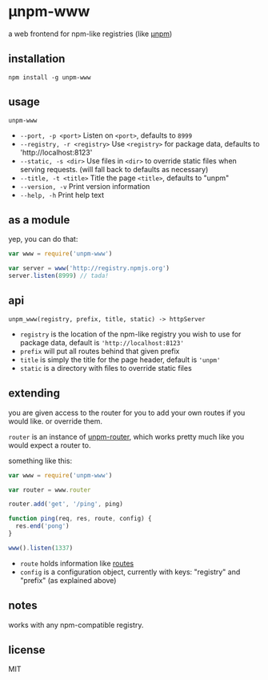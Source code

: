 &mu;npm-www
====

a web frontend for npm-like registries (like [&mu;npm](https://github.com/hayes/unpm))

## installation

`npm install -g unpm-www`

## usage

`unpm-www`

* `--port, -p <port>` Listen on `<port>`, defaults to `8999`
* `--registry, -r <registry>` Use `<registry>` for package data, defaults to
'http://localhost:8123'
* `--static, -s <dir>` Use files in `<dir>` to override static files when
serving requests. (will fall back to defaults as necessary)
* `--title, -t <title>` Title the page `<title>`, defaults to "unpm"
* `--version, -v` Print version information
* `--help, -h` Print help text

## as a module

yep, you can do that:

```js
var www = require('unpm-www')

var server = www('http://registry.npmjs.org')
server.listen(8999) // tada!
```

## api

`unpm_www(registry, prefix, title, static) -> httpServer`

* `registry` is the location of the npm-like registry you wish to use for
package data, default is `'http://localhost:8123'`
* `prefix` will put all routes behind that given prefix
* `title` is simply the title for the page header, default is `'unpm'`
* `static` is a directory with files to override static files

## extending

you are given access to the router for you to add your own routes if you would
like. or override them.

`router` is an instance of [unpm-router](http://npm.im/unpm-router), which
works pretty much like you would expect a router to.

something like this:

```js
var www = require('unpm-www')

var router = www.router

router.add('get', '/ping', ping)

function ping(req, res, route, config) {
  res.end('pong')
}

www().listen(1337)
```

* `route` holds information like [routes](http://npm.im/routes)
* `config` is a configuration object, currently with keys: "registry" and
"prefix" (as explained above)

## notes

works with any npm-compatible registry.

## license

MIT
